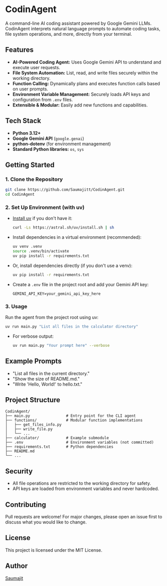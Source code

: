 # CodinAgent

A command-line AI coding assistant powered by Google Gemini LLMs. CodinAgent interprets natural language prompts to automate coding tasks, file system operations, and more, directly from your terminal.

## Features
- **AI-Powered Coding Agent:** Uses Google Gemini API to understand and execute user requests.
- **File System Automation:** List, read, and write files securely within the working directory.
- **Function Calling:** Dynamically plans and executes function calls based on user prompts.
- **Environment Variable Management:** Securely loads API keys and configuration from `.env` files.
- **Extensible & Modular:** Easily add new functions and capabilities.

## Tech Stack
- **Python 3.12+**
- **Google Gemini API** (`google.genai`)
- **python-dotenv** (for environment management)
- **Standard Python libraries:** `os`, `sys`

## Getting Started

### 1. Clone the Repository
```bash
git clone https://github.com/Saumajitt/CodinAgent.git
cd CodinAgent
```


### 2. Set Up Environment (with uv)
- [Install uv](https://github.com/astral-sh/uv) if you don't have it:
  ```bash
  curl -Ls https://astral.sh/uv/install.sh | sh
  ```
- Install dependencies in a virtual environment (recommended):
  ```bash
  uv venv .venv
  source .venv/bin/activate
  uv pip install -r requirements.txt
  ```
- Or, install dependencies directly (if you don't use a venv):
  ```bash
  uv pip install -r requirements.txt
  ```
- Create a `.env` file in the project root and add your Gemini API key:
  ```env
  GEMINI_API_KEY=your_gemini_api_key_here
  ```


### 3. Usage
Run the agent from the project root using uv:
```bash
uv run main.py "List all files in the calculator directory"
```
- For verbose output:
  ```bash
  uv run main.py "Your prompt here" --verbose
  ```

## Example Prompts
- "List all files in the current directory."
- "Show the size of README.md."
- "Write 'Hello, World!' to hello.txt."

## Project Structure
```
CodinAgent/
├── main.py                # Entry point for the CLI agent
├── functions/             # Modular function implementations
│   ├── get_files_info.py
│   ├── write_file.py
│   └── ...
├── calculator/            # Example submodule
├── .env                   # Environment variables (not committed)
├── requirements.txt       # Python dependencies
├── README.md
└── ...
```

## Security
- All file operations are restricted to the working directory for safety.
- API keys are loaded from environment variables and never hardcoded.

## Contributing
Pull requests are welcome! For major changes, please open an issue first to discuss what you would like to change.

## License
This project is licensed under the MIT License.

## Author
[Saumajit](https://github.com/Saumajitt)
